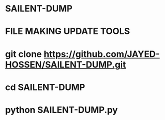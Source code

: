# SAILENT-DUMP
# FILE MAKING UPDATE TOOLS
# git clone https://github.com/JAYED-HOSSEN/SAILENT-DUMP.git
# cd SAILENT-DUMP
# python SAILENT-DUMP.py
